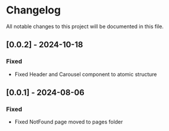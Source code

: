 # Changelog

All notable changes to this project will be documented in this file.

## [0.0.2] - 2024-10-18

### Fixed

- Fixed Header and Carousel component to atomic structure

## [0.0.1] - 2024-08-06

### Fixed

- Fixed NotFound page moved to pages folder
